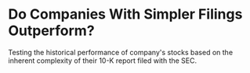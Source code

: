 # Do Companies With Simpler Filings Outperform?
Testing the historical performance of company's stocks based on the inherent complexity of their 10-K report filed with the SEC.
